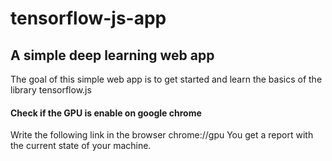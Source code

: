 # tensorflow-js-app

## A simple deep learning web app 

The goal of this simple web app is to get started and learn the basics of the library tensorflow.js

#### Check if the GPU is enable on google chrome

Write the following link in the browser chrome://gpu 
You get a report with the current state of your machine.


